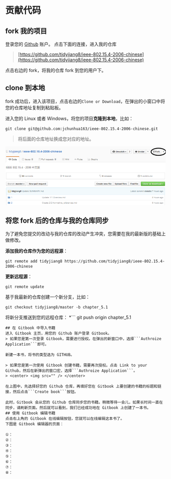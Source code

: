 # 贡献代码

## fork 我的项目
登录您的 [Github](http://github.com/) 账户。
点击下面的连接，进入我的仓库
> [https://github.com/tidyjiang8/ieee-802.15.4-2006-chinese](https://github.com/tidyjiang8/ieee-802.15.4-2006-chinese)

点击右边的 fork，将我的仓库 fork 到您的用户下。
## clone 到本地

fork 成功后，进入该项目，点击右边的```Clone or Download```，在弹出的小窗口中将您的仓库地址复制到粘贴板。

进入您的 Linux 或者 Windows，将您的项目**克隆到本地**，比如：
```
git clone git@github.com:jchunhua163/ieee-802.15.4-2006-chinese.git
```
> 将后面的仓库地址换成您对应的地址。


<center> <img src="images/contribution/Image 1.png"
 /> </center>
 
 ## 将您 fork 后的仓库与我的仓库同步
为了避免您提交的改动与我的仓库的改动产生冲突，您需要在我的最新版的基础上做修改。

**添加我的仓库作为您的远程源**：
```
git remote add tidyjiang8 https://github.com/tidyjiang8/ieee-802.15.4-2006-chinese
```
**更新远程源**：
```
git remote update
```
基于我最新的仓库创建一个新分支，比如：
```
git checkout tidyjiang8/master -b chapter_5.1
```
将新分支推送到您的远程仓库：
*```
git push origin chapter_5.1
```
## 在 Gitbook 中导入书籍
进入 Gitbook 主页，用您的 Github 账户登录 Gitbook。
> 如果您是第一次登录 Gitbook，需要进行授权。在弹出的新窗口中，选择```Authroize Application```即可。

新建一本书，将书的类型选为 GITHUB。

> 如果您是第一次使用 Gitbook 创建书籍，需要再次授权。点击 Link to your Github，然后在新弹出的窗口宏，选择```Authroize Application```。
> <center> <img src="" /> </center>

在上图中，先选择好您的 Github 仓库，再填好您在 Gitbook 上要创建的书籍的标题和链接，然后点击```Create book```按钮。

此时，Gitbook 会从您的 Github 仓库同步您的书籍。稍微等待一会儿，如果长时间一直在同步，请刷新页面。然后就可以看到，我们已经成功地在 Gitbook 上创建了一本书。
## 使用 Gitbook 编辑书籍
点击右上角的 Gitbook 在线编辑按钮，您就可以在线编辑这本书了。
下图是 Gitbook 编辑器的页面：

①：
②：
③：
④：
⑤：
⑥：
⑦：
⑧：